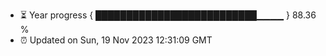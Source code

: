 - ⏳ Year progress { ██████████████████████████▁▁▁▁ } 88.36 %
- ⏰ Updated on Sun, 19 Nov 2023 12:31:09 GMT

